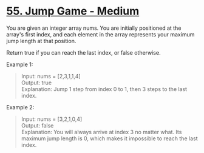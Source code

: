 # [55. Jump Game - Medium](https://leetcode.com/problems/jump-game/description/)

You are given an integer array nums. You are initially positioned at the array's first index, and each element in the array
represents your maximum jump length at that position.

Return true if you can reach the last index, or false otherwise.

Example 1:
> Input: nums = [2,3,1,1,4]  
> Output: true  
> Explanation: Jump 1 step from index 0 to 1, then 3 steps to the last index.

Example 2:
> Input: nums = [3,2,1,0,4]  
> Output: false  
> Explanation: You will always arrive at index 3 no matter what. Its maximum jump length is 0, which makes it impossible to reach the last index.